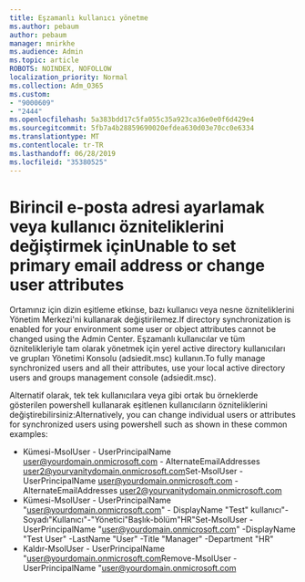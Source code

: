 ```yaml
---
title: Eşzamanlı kullanıcı yönetme
ms.author: pebaum
author: pebaum
manager: mnirkhe
ms.audience: Admin
ms.topic: article
ROBOTS: NOINDEX, NOFOLLOW
localization_priority: Normal
ms.collection: Adm_O365
ms.custom:
- "9000609"
- "2444"
ms.openlocfilehash: 5a383bdd17c5fa055c35a923ca36e0e0f6d429e4
ms.sourcegitcommit: 5fb7a4b28859690020efdea630d03e70cc0e6334
ms.translationtype: MT
ms.contentlocale: tr-TR
ms.lasthandoff: 06/28/2019
ms.locfileid: "35380525"
---
```

# <a name="unable-to-set-primary-email-address-or-change-user-attributes"></a><span data-ttu-id="e86dc-102">Birincil e-posta adresi ayarlamak veya kullanıcı özniteliklerini değiştirmek için</span><span class="sxs-lookup"><span data-stu-id="e86dc-102">Unable to set primary email address or change user attributes</span></span>

<span data-ttu-id="e86dc-103">Ortamınız için dizin eşitleme etkinse, bazı kullanıcı veya nesne özniteliklerini Yönetim Merkezi'ni kullanarak değiştirilemez.</span><span class="sxs-lookup"><span data-stu-id="e86dc-103">If directory synchronization is enabled for your environment some user or object attributes cannot be changed using the Admin Center.</span></span>
<span data-ttu-id="e86dc-104">Eşzamanlı kullanıcılar ve tüm öznitelikleriyle tam olarak yönetmek için yerel active directory kullanıcıları ve grupları Yönetimi Konsolu (adsiedit.msc) kullanın.</span><span class="sxs-lookup"><span data-stu-id="e86dc-104">To fully manage synchronized users and all their attributes, use your local active directory users and groups management console (adsiedit.msc).</span></span>  

<span data-ttu-id="e86dc-105">Alternatif olarak, tek tek kullanıcılara veya gibi ortak bu örneklerde gösterilen powershell kullanarak eşitlenen kullanıcıların özniteliklerini değiştirebilirsiniz:</span><span class="sxs-lookup"><span data-stu-id="e86dc-105">Alternatively, you can change individual users or attributes for synchronized users using powershell such as shown in these common examples:</span></span> 
- <span data-ttu-id="e86dc-106">Kümesi-MsolUser - UserPrincipalName user@yourdomain.onmicrosoft.com - AlternateEmailAddresses user2@yourvanitydomain.onmicrosoft.com</span><span class="sxs-lookup"><span data-stu-id="e86dc-106">Set-MsolUser -UserPrincipalName user@yourdomain.onmicrosoft.com -AlternateEmailAddresses user2@yourvanitydomain.onmicrosoft.com</span></span>
- <span data-ttu-id="e86dc-107">Kümesi-MsolUser - UserPrincipalName "user@yourdomain.onmicrosoft.com" - DisplayName "Test" kullanıcı"- Soyadı"Kullanıcı"-"Yönetici"Başlık-bölüm"HR"</span><span class="sxs-lookup"><span data-stu-id="e86dc-107">Set-MsolUser -UserPrincipalName "user@yourdomain.onmicrosoft.com" -DisplayName "Test User" -LastName "User" -Title "Manager" -Department "HR"</span></span>
- <span data-ttu-id="e86dc-108">Kaldır-MsolUser - UserPrincipalName "user@yourdomain.onmicrosoft.com</span><span class="sxs-lookup"><span data-stu-id="e86dc-108">Remove-MsolUser -UserPrincipalName "user@yourdomain.onmicrosoft.com</span></span>